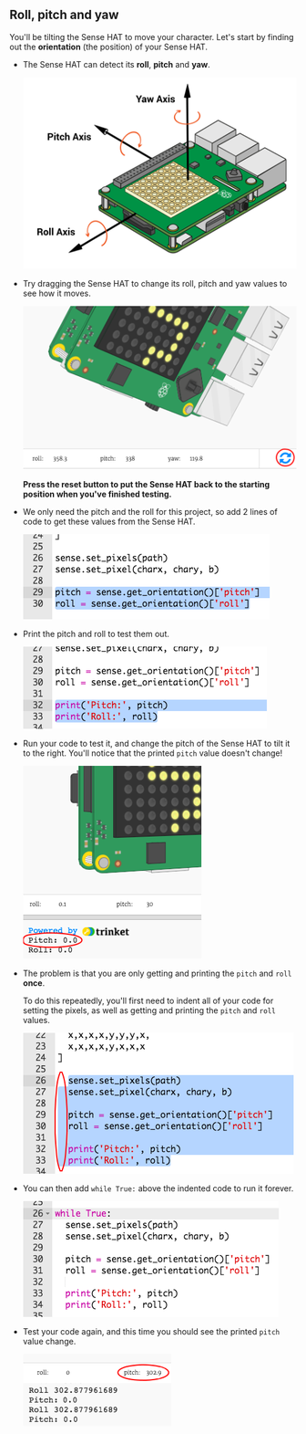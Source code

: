 ## Roll, pitch and yaw

You'll be tilting the Sense HAT to move your character. Let's start by finding out the **orientation** (the position) of your Sense HAT.

+ The Sense HAT can detect its **roll**, **pitch** and **yaw**.
    
    ![zrzut ekranu](images/tightrope-rpy.png)

+ Try dragging the Sense HAT to change its roll, pitch and yaw values to see how it moves.
    
    ![zrzut ekranu](images/tightrope-rpy-test.png)
    
    **Press the reset button to put the Sense HAT back to the starting position when you've finished testing.**

+ We only need the pitch and the roll for this project, so add 2 lines of code to get these values from the Sense HAT.
    
    ![zrzut ekranu](images/tightrope-roll-pitch.png)

+ Print the pitch and roll to test them out.
    
    ![screenshot](images/tightrope-roll-pitch-print.png)

+ Run your code to test it, and change the pitch of the Sense HAT to tilt it to the right. You'll notice that the printed `pitch` value doesn't change!
    
    ![screenshot](images/tightrope-pitch-test.png)

+ The problem is that you are only getting and printing the `pitch` and `roll` **once**.
    
    To do this repeatedly, you'll first need to indent all of your code for setting the pixels, as well as getting and printing the `pitch` and `roll` values.
    
    ![zrzut ekranu](images/tightrope-indent.png)

+ You can then add `while True:` above the indented code to run it forever.
    
    ![zrzut ekranu](images/tightrope-forever.png)

+ Test your code again, and this time you should see the printed `pitch` value change.
    
    ![zrzut ekranu](images/tightrope-pitch-test-fix.png)